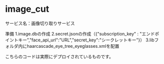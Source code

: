 # image_cut


サービス名：画像切り取りサービス


準備
1.image.dbの作成
2.secret.jsonの作成（{"subscription_key" : "エンドポイントキー","face_api_url":"URL","secret_key":"シークレットキー"}）
3.libフォルダ内にhaarcascade_eye_tree_eyeglasses.xmlを配置


こちらのコードは実際にデプロイされているものです。

